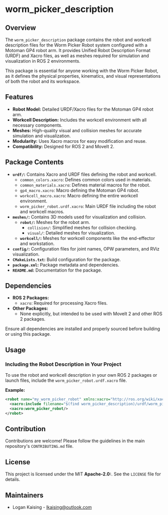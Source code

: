 # worm_picker_description

## Overview

The `worm_picker_description` package contains the robot and workcell description files for the Worm Picker Robot system configured with a Motoman GP4 robot arm. It provides Unified Robot Description Format (URDF) and Xacro files, as well as meshes required for simulation and visualization in ROS 2 environments.

This package is essential for anyone working with the Worm Picker Robot, as it defines the physical properties, kinematics, and visual representations of both the robot and its workspace.

## Features

- **Robot Model:** Detailed URDF/Xacro files for the Motoman GP4 robot arm.
- **Workcell Description:** Includes the workcell environment with all necessary components.
- **Meshes:** High-quality visual and collision meshes for accurate simulation and visualization.
- **Modularity:** Uses Xacro macros for easy modification and reuse.
- **Compatibility:** Designed for ROS 2 and MoveIt 2.

## Package Contents

- **`urdf/`:** Contains Xacro and URDF files defining the robot and workcell.
  - `common_colors.xacro`: Defines common colors used in materials.
  - `common_materials.xacro`: Defines material macros for the robot.
  - `gp4_macro.xacro`: Macro defining the Motoman GP4 robot.
  - `workcell_macro.xacro`: Macro defining the entire workcell environment.
  - `worm_picker_robot.urdf.xacro`: Main URDF file including the robot and workcell macros.
- **`meshes/`:** Contains 3D models used for visualization and collision.
  - **`robot/`:** Meshes for the robot arm.
    - `collision/`: Simplified meshes for collision checking.
    - `visual/`: Detailed meshes for visualization.
  - **`workcell/`:** Meshes for workcell components like the end-effector and workstation.
- **`config/`:** Configuration files for joint names, OPW parameters, and RViz visualization.
- **`CMakeLists.txt`:** Build configuration for the package.
- **`package.xml`:** Package metadata and dependencies.
- **`README.md`:** Documentation for the package.

## Dependencies

- **ROS 2 Packages:**
  - `xacro`: Required for processing Xacro files.
- **Other Packages:**
  - None explicitly, but intended to be used with MoveIt 2 and other ROS 2 packages.

Ensure all dependencies are installed and properly sourced before building or using this package.

## Usage

### Including the Robot Description in Your Project

To use the robot and workcell description in your own ROS 2 packages or launch files, include the `worm_picker_robot.urdf.xacro` file.

**Example:**

```xml
<robot name="my_worm_picker_robot" xmlns:xacro="http://ros.org/wiki/xacro">
  <xacro:include filename="$(find worm_picker_description)/urdf/worm_picker_robot.urdf.xacro" />
  <xacro:worm_picker_robot/>
</robot>
```

## Contribution
Contributions are welcome! Please follow the guidelines in the main repository's `CONTRIBUTING.md` file.

## License
This project is licensed under the MIT **Apache-2.0:**. See the `LICENSE` file for details.

## Maintainers
- Logan Kaising - lkaising@outlook.com
